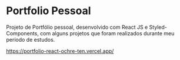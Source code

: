# Portfolio Pessoal


Projeto de Portfólio pessoal, desenvolvido com React JS e Styled-Components, com alguns projetos que foram realizados durante meu período de estudos.

https://portfolio-react-ochre-ten.vercel.app/
